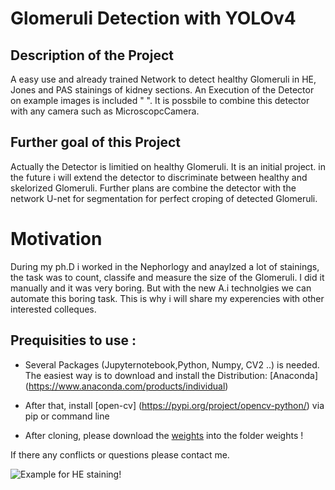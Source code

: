 # Glomeruli Detection with YOLOv4

## Description of the Project

A easy use and already trained Network to detect healthy Glomeruli in
HE, Jones and PAS stainings of kidney sections. 
An Execution of the Detector on example images is included "  ".
It is possbile to combine this detector with any camera such as MicroscopcCamera.

## Further goal of this Project

Actually the Detector is limitied on healthy Glomeruli.
It is an initial project.
in the future i will extend the detector to discriminate
between healthy and skelorized Glomeruli.
Further plans are combine the detector with the network U-net for segmentation for perfect croping of detected Glomeruli.

# Motivation

During my ph.D i worked in the Nephorlogy and anaylzed a lot of stainings, the task was to count, classife and measure the size
of the Glomeruli. I did it manually and it was very boring.
But with the new A.i technolgies we can automate this boring task. This is why i will share my experencies with other interested colleques.


## Prequisities to use :

- Several Packages (Jupyternotebook,Python, Numpy, CV2 ..) is needed.
  The easiest way is to download and install the Distribution: [Anaconda] (https://www.anaconda.com/products/individual)
   

- After that, install [open-cv] (https://pypi.org/project/opencv-python/) via pip or command line 

- After cloning, please download the [weights](https://drive.google.com/file/d/1uC0ijQRoxmO-SvAK0o0HJ8q1JzCpPVbj/view?usp=sharing)
  into the folder weights !

If there any conflicts or questions please contact me.
  


![Example for HE staining!](Example.png "InputImages and Detection")
